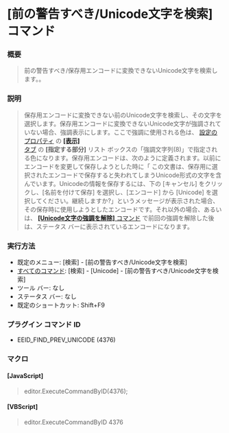 # \[前の警告すべき/Unicode文字を検索\] コマンド

### 概要

> 前の警告すべき/保存用エンコードに変換できないUnicode文字を検索します。。

### 説明

> 保存用エンコードに変換できない前のUnicode文字を検索し、その文字を選択します。保存用エンコードに変換できないUnicode文字が強調されていない場合、強調表示にします。ここで強調に使用される色は、 [設定のプロパティ](../../dlg/properties/index) の [**\[表示\]** \
> タブ](../../dlg/properties/display/index) の **\[指定する部分\]** リスト
> ボックスの「強調文字列(8)」で指定される色になります。保存用エンコードは、次のように定義されます。以前にエンコードを変更して保存しようとした時に「
> この文書は、保存用に選択されたエンコードで保存すると失われてしまうUnicode形式の文字を含んでいます。Unicodeの情報を保存するには、下の
> \[キャンセル\] をクリックし、\[名前を付けて保存\] を選択し、\[エンコード\] から \[Unicode\] を選択してください。継続しますか?」というメッセージが表示された場合、その保存時に使用しようとしたエンコードです。それ以外の場合、あるいは、 [**\[Unicode文字の強調を解除\]** コマンド](erase_unicode_hilite) で前回の強調を解除した後は、ステータス バーに表示されているエンコードになります。

### 実行方法

- 既定のメニュー: \[検索\] \- \[前の警告すべき/Unicode文字を検索\]
- [すべてのコマンド](../../glossary/allcommands): \[検索\] \- \[Unicode\] - \[前の警告すべき/Unicode文字を検索\]
- ツール バー: なし
- ステータス バー: なし
- 既定のショートカット: Shift+F9

### プラグイン コマンド ID

- EEID\_FIND\_PREV\_UNICODE (4376)

### マクロ

#### \[JavaScript\]

> editor.ExecuteCommandByID(4376);

#### \[VBScript\]

> editor.ExecuteCommandByID 4376
